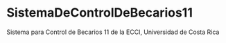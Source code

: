 SistemaDeControlDeBecarios11
============================

Sistema para Control de Becarios 11 de la ECCI, Universidad de Costa Rica
